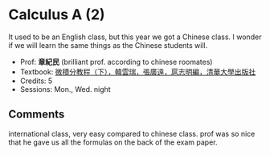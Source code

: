 # Calculus A (2)

It used to be an English class, but this year we got a Chinese class. I wonder if we will learn the same things as the Chinese students will.

- Prof: **章紀民** (brilliant prof. according to chinese roomates)
- Textbook: [微積分教程（下），韓雲瑞，張廣遠，扈志明編，清華大學出版社](https://reserves.lib.tsinghua.edu.cn/Search/BookDetail?bookId=78effb49-43d8-4433-acef-f8e656f7a526)
- Credits: 5
- Sessions: Mon., Wed. night

## Comments

international class, very easy compared to chinese class. prof was so nice that he gave us all the formulas on the back of the exam paper.